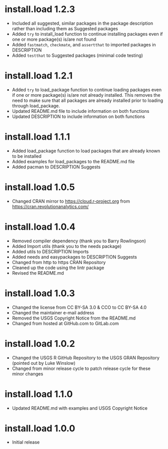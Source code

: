 # install.load 1.2.3

* Included all suggested, similar packages in the package description rather than including them as Suggested packages
* Added `try` to install_load function to continue installing packages even if one or more package(s) is/are not found
* Added `fastmatch`, `checkmate`, and `assertthat` to imported packages in DESCRIPTION
* Added `testthat` to Suggested packages (minimal code testing)


# install.load 1.2.1

* Added `try` to load_package function to continue loading packages even if one or more package(s) is/are not already installed. This removes the need to make sure that all packages are already installed prior to loading through load_package.
* Updated README.md file to include information on both functions
* Updated DESCRIPTION to include information on both functions


# install.load 1.1.1

* Added load_package function to load packages that are already known to be installed
* Added examples for load_packages to the README.md file
* Added pacman to DESCRIPTION Suggests


# install.load 1.0.5

* Changed CRAN mirror to https://cloud.r-project.org from https://cran.revolutionanalytics.com/


# install.load 1.0.4

* Removed compiler dependency (thank you to Barry Rowlingson)
* Added Import utils (thank you to the needs package)
* Added utils to DESCRIPTION Imports
* Added needs and easypackages to DESCRIPTION Suggests
* Changed from http to https CRAN Repository
* Cleaned up the code using the lintr package
* Revised the README.md


# install.load 1.0.3

* Changed the license from CC BY-SA 3.0 & CCO to CC BY-SA 4.0
* Changed the maintainer e-mail address
* Removed the USGS Copyright Notice from the README.md
* Changed from hosted at GitHub.com to GitLab.com


# install.load 1.0.2

* Changed the USGS R GitHub Repository to the USGS GRAN Repository (pointed out by Luke Winslow)
* Changed from minor release cycle to patch release cycle for these minor changes


# install.load 1.1.0

* Updated README.md with examples and USGS Copyright Notice


# install.load 1.0.0

* Initial release
